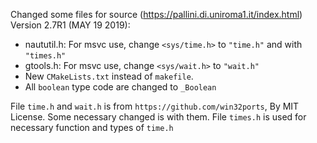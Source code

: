 Changed some files for source (https://pallini.di.uniroma1.it/index.html) Version 2.7R1 (MAY 19 2019):
- naututil.h:
    For msvc use, change `<sys/time.h>` to `"time.h"` and with `"times.h"`
- gtools.h:
    For msvc use, change `<sys/wait.h>` to `"wait.h"`
- New `CMakeLists.txt` instead of `makefile`.
- All `boolean` type code are changed to `_Boolean`

File `time.h` and `wait.h` is from `https://github.com/win32ports`, By MIT License. Some necessary changed is with them.
File `times.h` is used for necessary function and types of `time.h`